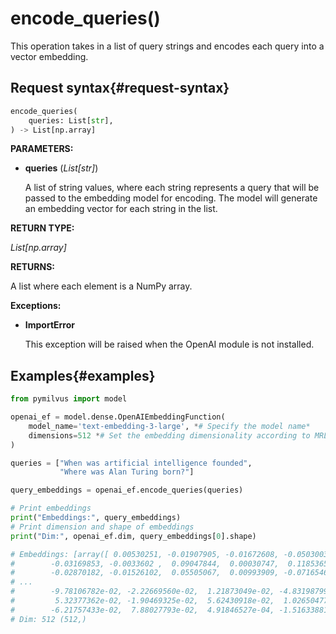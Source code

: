 # encode_queries()

This operation takes in a list of query strings and encodes each query into a vector embedding.

## Request syntax{#request-syntax}

```python
encode_queries(
    queries: List[str], 
) -> List[np.array]
```

**PARAMETERS:**

- **queries** (*List[str]*)

    A list of string values, where each string represents a query that will be passed to the embedding model for encoding. The model will generate an embedding vector for each string in the list.

**RETURN TYPE:**

*List[np.array]*

**RETURNS:**

A list where each element is a NumPy array.

**Exceptions:**

- **ImportError**

    This exception will be raised when the OpenAI module is not installed.

## Examples{#examples}

```python
from pymilvus import model

openai_ef = model.dense.OpenAIEmbeddingFunction(
    model_name='text-embedding-3-large', *# Specify the model name*
    dimensions=512 *# Set the embedding dimensionality according to MRL feature.*
)

queries = ["When was artificial intelligence founded", 
           "Where was Alan Turing born?"]

query_embeddings = openai_ef.encode_queries(queries)

# Print embeddings
print("Embeddings:", query_embeddings)
# Print dimension and shape of embeddings
print("Dim:", openai_ef.dim, query_embeddings[0].shape)

# Embeddings: [array([ 0.00530251, -0.01907905, -0.01672608, -0.05030033,  0.01635982,
#        -0.03169853, -0.0033602 ,  0.09047844,  0.00030747,  0.11853652,
#        -0.02870182, -0.01526102,  0.05505067,  0.00993909, -0.07165466,
# ...
#        -9.78106782e-02, -2.22669560e-02,  1.21873049e-02, -4.83198799e-02,
#         5.32377362e-02, -1.90469325e-02,  5.62430918e-02,  1.02650477e-02,
#        -6.21757433e-02,  7.88027793e-02,  4.91846527e-04, -1.51633881e-02])]
# Dim: 512 (512,)
```
